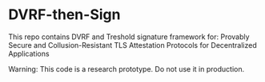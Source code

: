 # DVRF-then-Sign
This repo contains DVRF and Treshold signature framework for: Provably Secure and Collusion-Resistant TLS Attestation Protocols for Decentralized Applications

Warning: This code is a research prototype. Do not use it in production.
